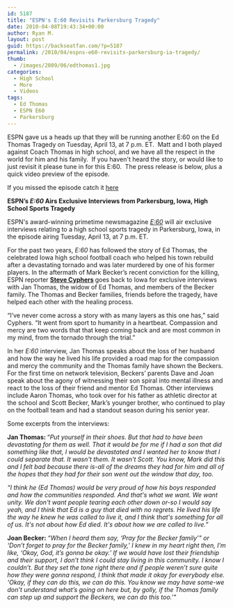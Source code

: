 ```yaml
---
id: 5187
title: "ESPN's E:60 Revisits Parkersburg Tragedy"
date: 2010-04-08T19:43:34+00:00
author: Ryan M.
layout: post
guid: https://backseatfan.com/?p=5187
permalink: /2010/04/espns-e60-revisits-parkersburg-ia-tragedy/
thumb:
  - /images/2009/06/edthomas1.jpg
categories:
  - High School
  - More
  - Videos
tags:
  - Ed Thomas
  - ESPN E60
  - Parkersburg
---
```


<div class="entry">
  <p>
    ESPN gave us a heads up that they will be running another E:60 on the Ed Thomas Tragedy on Tuesday, April 13, at 7 p.m. ET.  Matt and I both played against Coach Thomas in high school, and we have all the respect in the world for him and his family.  If you haven't heard the story, or would like to just revisit it please tune in for this E:60.  The press release is below, plus a quick video preview of the episode.
  </p>

  <p>
    If you missed the episode catch it <a href="https://espn.go.com/video/clip?id=5082690">here</a>
  </p>

  <p>
  </p>

  <p>
    <strong>ESPN’s <em>E:60 </em>Airs Exclusive Interviews from Parkersburg, Iowa, High School Sports Tragedy</strong><strong> </strong>
  </p>

  <p>
    <strong> </strong>
  </p>

  <p>
    ESPN's award-winning primetime newsmagazine <a href="https://sports.espn.go.com/broadband/video/clip?id=null&categoryid=3060647" target="_blank"><em>E:60</em></a><em> </em>will air exclusive interviews relating to a high school sports tragedy in Parkersburg, Iowa, in the episode airing Tuesday, April 13, at 7 p.m. ET.
  </p>

  <p>
    For the past two years, <em>E:60 </em>has followed the story of Ed Thomas, the celebrated Iowa high school football coach who helped his town rebuild after a devastating tornado and was later murdered by one of his former players. In the aftermath of Mark Becker’s recent conviction for the killing, ESPN reporter <a href="https://www.espnmediazone3.com/us/2009/10/cyphers_steve/" target="_blank"><strong>Steve Cyphers</strong></a><strong> </strong>goes back to Iowa for exclusive interviews with Jan Thomas, the widow of Ed Thomas, and members of the Becker family. The Thomas and Becker families, friends before the tragedy, have helped each other with the healing process.
  </p>

  <p>
    “I’ve never come across a story with as many layers as this one has,” said Cyphers. “It went from sport to humanity in a heartbeat. Compassion and mercy are two words that that keep coming back and are most common in my mind, from the tornado through the trial.”
  </p>

  <p>
    In her <em>E:60 </em>interview, Jan Thomas speaks about the loss of her husband and how the way he lived his life provided a road map for the compassion and mercy the community and the Thomas family have shown the Beckers. For the first time on network television, Beckers’ parents Dave and Joan speak about the agony of witnessing their son spiral into mental illness and react to the loss of their friend and mentor Ed Thomas. Other interviews include Aaron Thomas, who took over for his father as athletic director at the school and Scott Becker, Mark’s younger brother, who continued to play on the football team and had a standout season during his senior year.
  </p>

  <p>
    Some excerpts from the interviews:
  </p>

  <p>
    <strong>Jan Thomas: </strong>“<em>Put yourself in their shoes. But that had to have been devastating for them as well. That it would be for me if I had a son that did something like that, I would be devastated and I wanted her to know that I could separate that. It wasn't them. It wasn't Scott. You know, Mark did this and I felt bad because there is-all of the dreams they had for him and all of the hopes that they had for their son went out the window that day, too.</em><em> </em>
  </p>

  <p>
    <em> </em>
  </p>

  <p>
    <em>“I think he (Ed Thomas) would be very proud of how his boys responded and how the communities responded. And that's what we want. We want unity. We don't want people tearing each other down or-so I would say yeah, and I think that Ed is a guy that died with no regrets. He lived his life the way he knew he was called to live it, and I think that's something for all of us. It's not about how Ed died. It's about how we are called to live.”</em>
  </p>

  <p>
    <em> </em>
  </p>

  <p>
    <strong>Joan Becker: </strong><em>“When I heard them say, ‘Pray for the Becker family’" or ‘Don’t forget to pray for the Becker family,’ I knew in my heart right then, I’m like, ‘Okay, God, it’s gonna be okay.’ If we would have lost their friendship and their support, I don’t think I could stay living in this community. I know I couldn’t. But they set the tone right there and if people weren’t sure quite how they were gonna respond, I think that made it okay for everybody else. ‘Okay, if they can do this, we can do this. You know we may have some-we don’t understand what’s going on here but, by golly, if the Thomas family can step up and support the Beckers, we can do this too.’"</em>
  </p>
</div>
